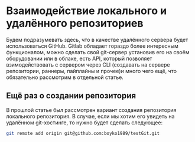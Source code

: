 # Взаимодействие локального и удалённого репозиториев

Будем подразумевать здесь, что в качестве удалённого сервера будет использоваться GitHub. Gitlab обладает гораздо более интересным функционалом, можно сделать свой git-сервер установив его на своём оборудовании или в облаке, есть API, который позволяет взимодействовать с сервером через CLI (создавать на сервере репозитории, раннеры, пайплайны и прочее)и много чего ещё, что обязательно рассмотрим в отдельной статье.

## Ещё раз о создании репозитория

В прошлой статье был рассмотрен вариант создания репозитория локального репозитория. В случае, если мы хотим его увидеть на удалённом git-хостинге, то нужно будет сделать следующее:

```bash
git remote add origin git@github.com:boyko1989/testGit.git
```